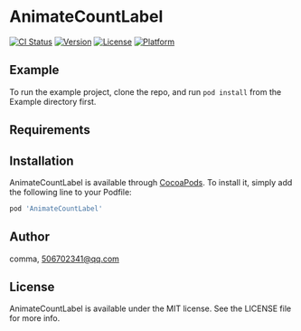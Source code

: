 # AnimateCountLabel

[![CI Status](http://img.shields.io/travis/comma/AnimateCountLabel.svg?style=flat)](https://travis-ci.org/comma/AnimateCountLabel)
[![Version](https://img.shields.io/cocoapods/v/AnimateCountLabel.svg?style=flat)](http://cocoapods.org/pods/AnimateCountLabel)
[![License](https://img.shields.io/cocoapods/l/AnimateCountLabel.svg?style=flat)](http://cocoapods.org/pods/AnimateCountLabel)
[![Platform](https://img.shields.io/cocoapods/p/AnimateCountLabel.svg?style=flat)](http://cocoapods.org/pods/AnimateCountLabel)

## Example

To run the example project, clone the repo, and run `pod install` from the Example directory first.

## Requirements

## Installation

AnimateCountLabel is available through [CocoaPods](http://cocoapods.org). To install
it, simply add the following line to your Podfile:

```ruby
pod 'AnimateCountLabel'
```

## Author

comma, 506702341@qq.com

## License

AnimateCountLabel is available under the MIT license. See the LICENSE file for more info.
